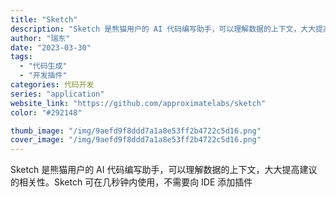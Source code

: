 ```yaml
---
title: "Sketch"
description: "Sketch 是熊猫用户的 AI 代码编写助手，可以理解数据的上下文，大大提高建议的相关性。Sketch 可在几秒钟内使"
author: "瑞东"
date: "2023-03-30"
tags:
  - "代码生成"
  - "开发插件"
categories: 代码开发
series: "application"
website_link: "https://github.com/approximatelabs/sketch"
color: "#292148"

thumb_image: "/img/9aefd9f8ddd7a1a8e53ff2b4722c5d16.png"
cover_image: "/img/9aefd9f8ddd7a1a8e53ff2b4722c5d16.png"
---
```


Sketch 是熊猫用户的 AI 代码编写助手，可以理解数据的上下文，大大提高建议的相关性。Sketch 可在几秒钟内使用，不需要向 IDE 添加插件 
